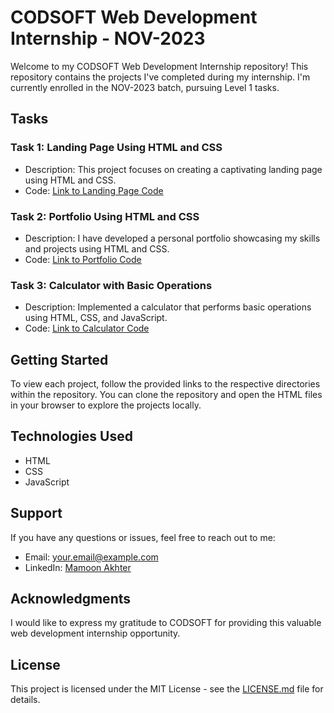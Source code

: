 # CODSOFT Web Development Internship - NOV-2023

Welcome to my CODSOFT Web Development Internship repository! This repository contains the projects I've completed during my internship. I'm currently enrolled in the NOV-2023 batch, pursuing Level 1 tasks.

## Tasks

### Task 1: Landing Page Using HTML and CSS
- Description: This project focuses on creating a captivating landing page using HTML and CSS.
- Code: [Link to Landing Page Code](https://github.com/iMamoonAkhter/CODSOFT/tree/main/Level%201%20-%20Task%201%20-%20Landing%20Page)

### Task 2: Portfolio Using HTML and CSS
- Description: I have developed a personal portfolio showcasing my skills and projects using HTML and CSS.
- Code: [Link to Portfolio Code](https://github.com/iMamoonAkhter/CODSOFT/tree/main/Level%201%20-%20Task%202%20-%20Portfolio)

### Task 3: Calculator with Basic Operations
- Description: Implemented a calculator that performs basic operations using HTML, CSS, and JavaScript.
- Code: [Link to Calculator Code](https://github.com/iMamoonAkhter/CODSOFT/tree/main/Level%201%20-%20Task%203%20-%20Calculator%20Using%20HTML%2C%20CSS%20and%20JS)

## Getting Started

To view each project, follow the provided links to the respective directories within the repository. You can clone the repository and open the HTML files in your browser to explore the projects locally.

## Technologies Used

- HTML
- CSS
- JavaScript

## Support

If you have any questions or issues, feel free to reach out to me:

- Email: your.email@example.com
- LinkedIn: [Mamoon Akhter](https://www.linkedin.com/in/imamoonakhter)

## Acknowledgments

I would like to express my gratitude to CODSOFT for providing this valuable web development internship opportunity.

## License

This project is licensed under the MIT License - see the [LICENSE.md](LICENSE.md) file for details.
